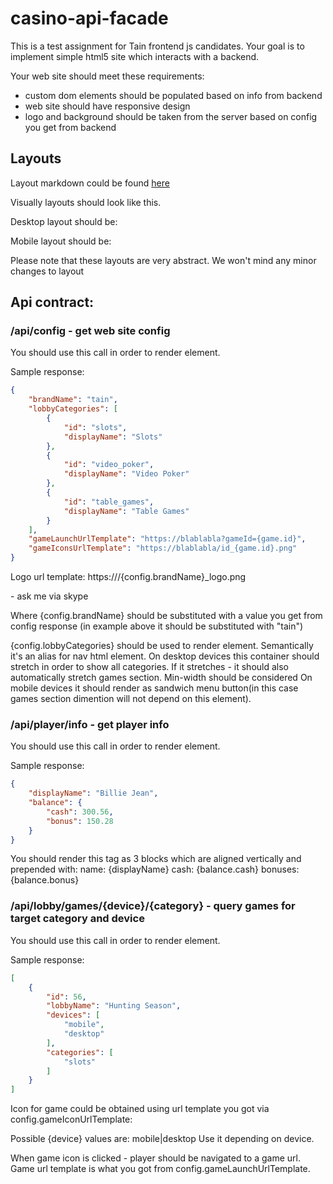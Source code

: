 # casino-api-facade
This is a test assignment for Tain frontend js candidates. 
Your goal is to implement simple html5 site which interacts with a 
backend. 

Your web site should meet these requirements:
- custom dom elements should be populated based on info from backend
- web site should have responsive design
- logo and background should be taken from the server based on config 
you get from backend

## Layouts
Layout markdown could be found [here](https://github.com/arturashyrov/casino-api-facade/blob/master/src/main/resources/static/layout.html)

Visually layouts should look like this.

Desktop layout should be:


Mobile layout should be:

Please note that these layouts are very abstract. We won't mind any minor changes to layout

## Api contract:
### /api/config - get web site config

You should use this call in order to render <logo/> element.

Sample response:
```json
{
    "brandName": "tain",
    "lobbyCategories": [
        {
            "id": "slots",
            "displayName": "Slots"
        },
        {
            "id": "video_poker",
            "displayName": "Video Poker"
        },
        {
            "id": "table_games",
            "displayName": "Table Games"
        }
    ],
    "gameLaunchUrlTemplate": "https://blablabla?gameId={game.id}",
    "gameIconsUrlTemplate": "https://blablabla/id_{game.id}.png"
}
```

Logo url template:
https://<logo-root>/{config.brandName}_logo.png

<logo-root> - ask me via skype

Where {config.brandName} should be substituted with a value you get from config response
(in example above it should be substituted with "tain")

{config.lobbyCategories} should be used to render <categories-menu/> element. 
Semantically it's an alias for nav html element.
On desktop devices this container should stretch in order to show all categories. If it stretches - it should also
automatically stretch games section. Min-width should be considered
On mobile devices it should render as sandwich menu button(in this case games section dimention will not depend on this element).

### /api/player/info - get player info

You should use this call in order to render <player-info/> element.

Sample response:

```json
{
    "displayName": "Billie Jean",
    "balance": {
        "cash": 300.56,
        "bonus": 150.28
    }
}
```
You should render this tag as 3 blocks which are aligned vertically and prepended with:
name: {displayName}
cash: {balance.cash}
bonuses: {balance.bonus}

### /api/lobby/games/{device}/{category} - query games for target category and device
You should use this call in order to render <games/> element.

Sample response:

```json
[
    {
        "id": 56,
        "lobbyName": "Hunting Season",
        "devices": [
            "mobile",
            "desktop"
        ],
        "categories": [
            "slots"
        ]
    }
]
```

Icon for game could be obtained using url template you got via config.gameIconUrlTemplate:

Possible {device} values are: mobile|desktop
Use it depending on device.

When game icon is clicked - player should be navigated to a game url.
Game url template is what you got from config.gameLaunchUrlTemplate.